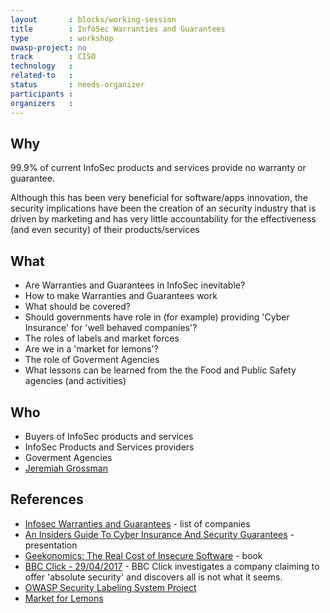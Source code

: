 ```yaml
---
layout       : blocks/working-session
title        : InfoSec Warranties and Guarantees
type         : workshop
owasp-project: no
track        : CISO
technology   :
related-to   :
status       : needs-organizer
participants :
organizers   :
---
```


## Why

99.9% of current InfoSec products and services provide no warranty or guarantee.

Although this has been very beneficial for software/apps innovation, the security implications have been the creation of an security industry
that is driven by marketing and has very little accountability for the effectiveness (and even security) of their products/services

## What

 - Are Warranties and Guarantees in InfoSec inevitable?
 - How to make Warranties and Guarantees work
 - What should be covered?
 - Should governments have role in (for example) providing 'Cyber Insurance' for 'well behaved companies'?
 - The roles of labels and market forces
 - Are we in a 'market for lemons'?
 - The role of Goverment Agencies
 - What lessons can be learned from the the Food and Public Safety agencies (and activities)

## Who

 - Buyers of InfoSec products and services
 - InfoSec Products and Services providers
 - Goverment Agencies
 - [Jeremiah Grossman](https://twitter.com/jeremiahg)

## References

 - [Infosec Warranties and Guarantees](http://blog.jeremiahgrossman.com/2017/02/infosec-warranties-and-guarantees.html) - list of companies
 - [An Insiders Guide To Cyber Insurance And Security Guarantees](https://www.blackhat.com/docs/us-16/materials/us-16-Grossman-An-Insiders-Guide-To-Cyber-Insurance-And-Security-Guarantees.pdf) - presentation
 - [Geekonomics: The Real Cost of Insecure Software](https://www.amazon.com/Geekonomics-Real-Insecure-Software-paperback/dp/0321735978) - book
 - [BBC Click - 29/04/2017](https://www.bbc.co.uk/programmes/b08p1nts) - BBC Click investigates a company claiming to offer 'absolute security' and discovers all is not what it seems.
 - [OWASP Security Labeling System Project](https://www.owasp.org/index.php/OWASP_Security_Labeling_System_Project)
 - [Market for Lemons](https://en.wikipedia.org/wiki/The_Market_for_Lemons)

